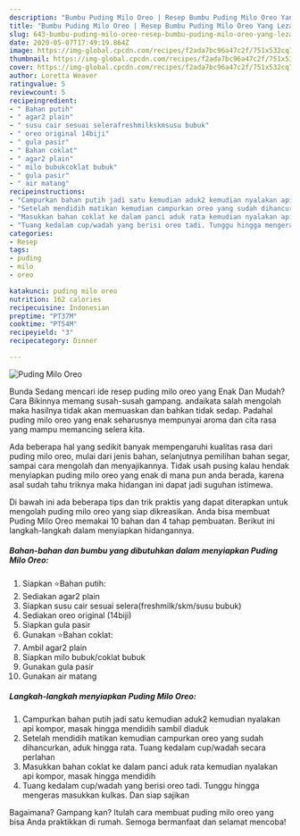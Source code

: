 ```yaml
---
description: "Bumbu Puding Milo Oreo | Resep Bumbu Puding Milo Oreo Yang Lezat Sekali"
title: "Bumbu Puding Milo Oreo | Resep Bumbu Puding Milo Oreo Yang Lezat Sekali"
slug: 643-bumbu-puding-milo-oreo-resep-bumbu-puding-milo-oreo-yang-lezat-sekali
date: 2020-05-07T17:49:19.864Z
image: https://img-global.cpcdn.com/recipes/f2ada7bc96a47c2f/751x532cq70/puding-milo-oreo-foto-resep-utama.jpg
thumbnail: https://img-global.cpcdn.com/recipes/f2ada7bc96a47c2f/751x532cq70/puding-milo-oreo-foto-resep-utama.jpg
cover: https://img-global.cpcdn.com/recipes/f2ada7bc96a47c2f/751x532cq70/puding-milo-oreo-foto-resep-utama.jpg
author: Loretta Weaver
ratingvalue: 5
reviewcount: 5
recipeingredient:
- " Bahan putih"
- " agar2 plain"
- " susu cair sesuai selerafreshmilkskmsusu bubuk"
- " oreo original 14biji"
- " gula pasir"
- " Bahan coklat"
- " agar2 plain"
- " milo bubukcoklat bubuk"
- " gula pasir"
- " air matang"
recipeinstructions:
- "Campurkan bahan putih jadi satu kemudian aduk2 kemudian nyalakan api kompor, masak hingga mendidih sambil diaduk"
- "Setelah mendidih matikan kemudian campurkan oreo yang sudah dihancurkan, aduk hingga rata. Tuang kedalam cup/wadah secara perlahan"
- "Masukkan bahan coklat ke dalam panci aduk rata kemudian nyalakan api kompor, masak hingga mendidih"
- "Tuang kedalam cup/wadah yang berisi oreo tadi. Tunggu hingga mengeras masukkan kulkas. Dan siap sajikan"
categories:
- Resep
tags:
- puding
- milo
- oreo

katakunci: puding milo oreo 
nutrition: 162 calories
recipecuisine: Indonesian
preptime: "PT37M"
cooktime: "PT54M"
recipeyield: "3"
recipecategory: Dinner

---
```



![Puding Milo Oreo](https://img-global.cpcdn.com/recipes/f2ada7bc96a47c2f/751x532cq70/puding-milo-oreo-foto-resep-utama.jpg)

Bunda Sedang mencari ide resep puding milo oreo yang Enak Dan Mudah? Cara Bikinnya memang susah-susah gampang. andaikata salah mengolah maka hasilnya tidak akan memuaskan dan bahkan tidak sedap. Padahal puding milo oreo yang enak seharusnya mempunyai aroma dan cita rasa yang mampu memancing selera kita.

Ada beberapa hal yang sedikit banyak mempengaruhi kualitas rasa dari puding milo oreo, mulai dari jenis bahan, selanjutnya pemilihan bahan segar, sampai cara mengolah dan menyajikannya. Tidak usah pusing kalau hendak menyiapkan puding milo oreo yang enak di mana pun anda berada, karena asal sudah tahu triknya maka hidangan ini dapat jadi suguhan istimewa.




Di bawah ini ada beberapa tips dan trik praktis yang dapat diterapkan untuk mengolah puding milo oreo yang siap dikreasikan. Anda bisa membuat Puding Milo Oreo memakai 10 bahan dan 4 tahap pembuatan. Berikut ini langkah-langkah dalam menyiapkan hidangannya.

<!--inarticleads1-->

##### Bahan-bahan dan bumbu yang dibutuhkan dalam menyiapkan Puding Milo Oreo:

1. Siapkan  ⭐Bahan putih:
1. Sediakan  agar2 plain
1. Siapkan  susu cair sesuai selera(freshmilk/skm/susu bubuk)
1. Sediakan  oreo original (14biji)
1. Siapkan  gula pasir
1. Gunakan  ⭐Bahan coklat:
1. Ambil  agar2 plain
1. Siapkan  milo bubuk/coklat bubuk
1. Gunakan  gula pasir
1. Gunakan  air matang




<!--inarticleads2-->

##### Langkah-langkah menyiapkan Puding Milo Oreo:

1. Campurkan bahan putih jadi satu kemudian aduk2 kemudian nyalakan api kompor, masak hingga mendidih sambil diaduk
1. Setelah mendidih matikan kemudian campurkan oreo yang sudah dihancurkan, aduk hingga rata. Tuang kedalam cup/wadah secara perlahan
1. Masukkan bahan coklat ke dalam panci aduk rata kemudian nyalakan api kompor, masak hingga mendidih
1. Tuang kedalam cup/wadah yang berisi oreo tadi. Tunggu hingga mengeras masukkan kulkas. Dan siap sajikan




Bagaimana? Gampang kan? Itulah cara membuat puding milo oreo yang bisa Anda praktikkan di rumah. Semoga bermanfaat dan selamat mencoba!
